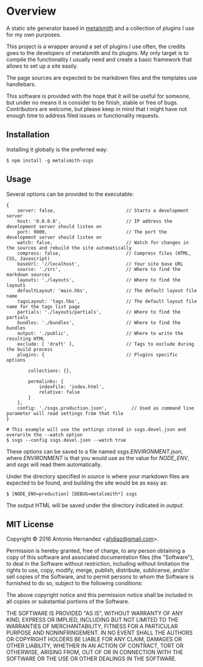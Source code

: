 # Overview

A static site generator based in [metalsmith][metalsmith] and a collection of plugins I use for my own purposes.

This project is a wrapper around a set of plugins I use often, the credits goes to the developers of metalsmith and its plugins.
My only target is to compile the functionality I usually need and create a basic framework that allows to set up a site easily.

The page sources are expected to be markdown files and the templates use handlebars.

This software is provided with the hope that it will be useful for someone, but under no means it is consider to be finish, stable or free of bugs. Contributors are welcome, but please keep in mind that I might have not enough time to address filed issues or functionality requests.

## Installation

Installing it globally is the preferred way:

    $ npm install -g metalsmith-ssgs

## Usage

Several options can be provided to the executable:

    {
        server: false,                          // Starts a development server
        host: '0.0.0.0',                        // IP address the development server should listen on
        port: 9000,                             // The port the development server should listen on
        watch: false,                           // Watch for changes in the sources and rebuild the site automatically
        compress: false,                        // Compress files (HTML, CSS, Javascript)
        baseUrl: '//localhost',                 // Your site base URL
        source: './src',                        // Where to find the markdown sources
        layouts: './layouts',                   // Where to find the layouts
        defaultLayout: 'main.hbs',              // The default layout file name
        tagsLayout: 'tags.hbs',                 // The default layout file name for the tags list page
        partials: './layouts/partials',         // Where to find the partials
        bundles: './bundles',                   // Where to find the bundles
        output: './public',                     // Where to write the resulting HTML
        exclude: [ 'draft' ],                   // Tags to exclude during the build process
        plugins: {                              // Plugins specific options

            collections: {},

            permalinks: {
                indexFile: 'index.html',
                relative: false
            }
        },
        config: './ssgs.production.json',         // Used as command line parameter will read settings from that file
    }

    # This example will use the settings stored in ssgs.devel.json and overwrite the --watch option
    $ ssgs --config ssgs.devel.json --watch true

These options can be saved to a file named *ssgs.ENVIRONMENT.json*, where *ENVIRONMENT* is that you would use as the value for *NODE_ENV*, and *ssgs* will read them automatically.

Under the directory specified in *source* is where your markdown files are expected to be found, and building the site would be as easy as:

    $ [NODE_ENV=production] [DEBUG=metalsmith*] ssgs

The output HTML will be saved under the directory indicated in *output*.

## MIT License

Copyright © 2016 Antonio Hernandez &lt;ahdiaz@gmail.com&gt;.

Permission is hereby granted, free of charge, to any person obtaining
a copy of this software and associated documentation files (the
"Software"), to deal in the Software without restriction, including
without limitation the rights to use, copy, modify, merge, publish,
distribute, sublicense, and/or sell copies of the Software, and to
permit persons to whom the Software is furnished to do so, subject to
the following conditions:

The above copyright notice and this permission notice shall be
included in all copies or substantial portions of the Software.

THE SOFTWARE IS PROVIDED "AS IS", WITHOUT WARRANTY OF ANY KIND,
EXPRESS OR IMPLIED, INCLUDING BUT NOT LIMITED TO THE WARRANTIES OF
MERCHANTABILITY, FITNESS FOR A PARTICULAR PURPOSE AND
NONINFRINGEMENT. IN NO EVENT SHALL THE AUTHORS OR COPYRIGHT HOLDERS BE
LIABLE FOR ANY CLAIM, DAMAGES OR OTHER LIABILITY, WHETHER IN AN ACTION
OF CONTRACT, TORT OR OTHERWISE, ARISING FROM, OUT OF OR IN CONNECTION
WITH THE SOFTWARE OR THE USE OR OTHER DEALINGS IN THE SOFTWARE.



[metalsmith]: https://metalsmith.io/
